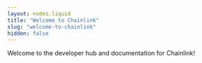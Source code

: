 ```yaml
---
layout: nodes.liquid
title: "Welcome to Chainlink"
slug: "welcome-to-chainlink"
hidden: false
---
```

Welcome to the developer hub and documentation for Chainlink!